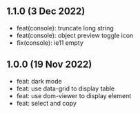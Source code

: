 ## 1.1.0 (3 Dec 2022)

* feat(console): truncate long string
* feat(console): object preview toggle icon
* fix(console): ie11 empty

## 1.0.0 (19 Nov 2022)

* feat: dark mode
* feat: use data-grid to display table
* feat: use dom-viewer to display element
* feat: select and copy